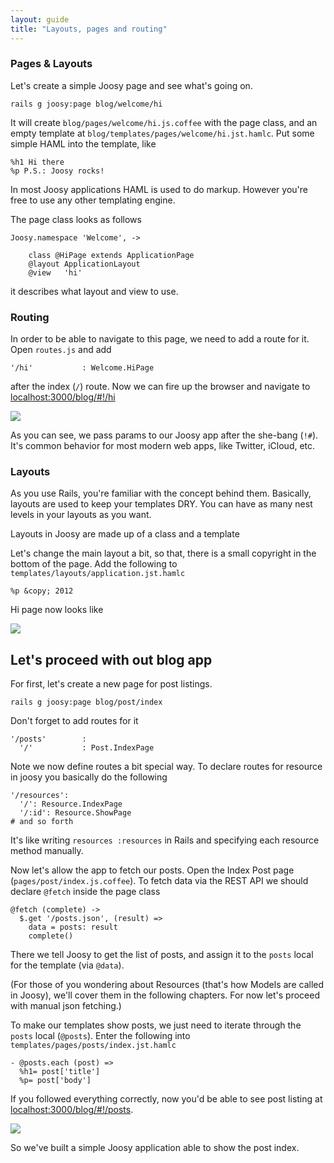 ```yaml
---
layout: guide
title: "Layouts, pages and routing"
---
```


### Pages & Layouts

Let's create a simple Joosy page and see what's going on.

    rails g joosy:page blog/welcome/hi

It will create `blog/pages/welcome/hi.js.coffee` with the page class, and an empty template at `blog/templates/pages/welcome/hi.jst.hamlc`. Put some simple HAML into the template, like

    %h1 Hi there
    %p P.S.: Joosy rocks!

In most Joosy applications HAML is used to do markup. However you're free to use any other templating engine. 

The page class looks as follows

    Joosy.namespace 'Welcome', ->
        
        class @HiPage extends ApplicationPage
        @layout ApplicationLayout
        @view   'hi'

it describes what layout and view to use.

### Routing

In order to be able to navigate to this page, we need to add a route for it. Open `routes.js` and add

    '/hi'           : Welcome.HiPage

after the index (`/`) route. Now we can fire up the browser and navigate to [localhost:3000/blog/#!/hi](http://localhost:3000/blog/#!/hi)

![](http://f.cl.ly/items/0q1H0O402E040n2T0718/Screen%20Shot%202012-02-11%20at%2011.49.14%20AM.png)

As you can see, we pass params to our Joosy app after the she-bang (`!#`). It's common behavior for most modern web apps, like Twitter, iCloud, etc.

### Layouts

As you use Rails, you're familiar with the concept behind them. Basically, layouts are used to keep your templates DRY. You can have as many nest levels in your layouts as you want.

Layouts in Joosy are made up of a class and a template

Let's change the main layout a bit, so that, there is a small copyright in the bottom of the page. Add the following to `templates/layouts/application.jst.hamlc` 

    %p &copy; 2012

Hi page now looks like

![](http://f.cl.ly/items/1s0T1y3R263m2w423E18/Screen%20Shot%202012-02-16%20at%208.15.36%20PM.png)

## Let's proceed with out blog app

For first, let's create a new page for post listings.

    rails g joosy:page blog/post/index

Don't forget to add routes for it

    '/posts'        :
      '/'           : Post.IndexPage

Note we now define routes a bit special way. To declare routes for resource in joosy you basically do the following

    '/resources':
      '/': Resource.IndexPage
      '/:id': Resource.ShowPage
    # and so forth

It's like writing `resources :resources` in Rails and specifying each resource method manually.

Now let's allow the app to fetch our posts. Open the Index Post page (`pages/post/index.js.coffee`). To fetch data via the REST API we should declare `@fetch` inside the page class

    @fetch (complete) ->
      $.get '/posts.json', (result) =>
        data = posts: result
        complete()

There we tell Joosy to get the list of posts, and assign it to the `posts` local for the template (via `@data`).

(For those of you wondering about Resources (that's how Models are called in Joosy), we'll cover them in the following chapters. For now let's proceed with manual json fetching.)

To make our templates show posts, we just need to iterate through the `posts` local (`@posts`). Enter the following into `templates/pages/posts/index.jst.hamlc`

    - @posts.each (post) =>
      %h1= post['title']
      %p= post['body']

If you followed everything correctly, now you'd be able to see post listing at [localhost:3000/blog/#!/posts](http://localhost:3000/blog/#!/posts).

![](http://f.cl.ly/items/2i3x1N1K273l3Y1u2R13/Screen%20Shot%202012-02-16%20at%208.15.15%20PM.png)

So we've built a simple Joosy application able to show the post index.
